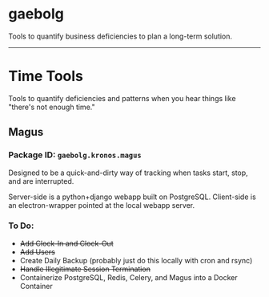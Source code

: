 # gaebolg
Tools to quantify business deficiencies to plan a long-term solution.

---

# Time Tools
Tools to quantify deficiencies and patterns when you hear things like "there's not enough time." 

## Magus
### Package ID: `gaebolg.kronos.magus`

Designed to be a quick-and-dirty way of tracking when tasks start, stop, and are interrupted.

Server-side is a python+django webapp built on PostgreSQL.
Client-side is an electron-wrapper pointed at the local webapp server.

### To Do:

- ~~Add Clock-In and Clock-Out~~
- ~~Add Users~~
- Create Daily Backup (probably just do this locally with cron and rsync)
- ~~Handle Illegitimate Session Termination~~
- Containerize PostgreSQL, Redis, Celery, and Magus into a Docker Container


